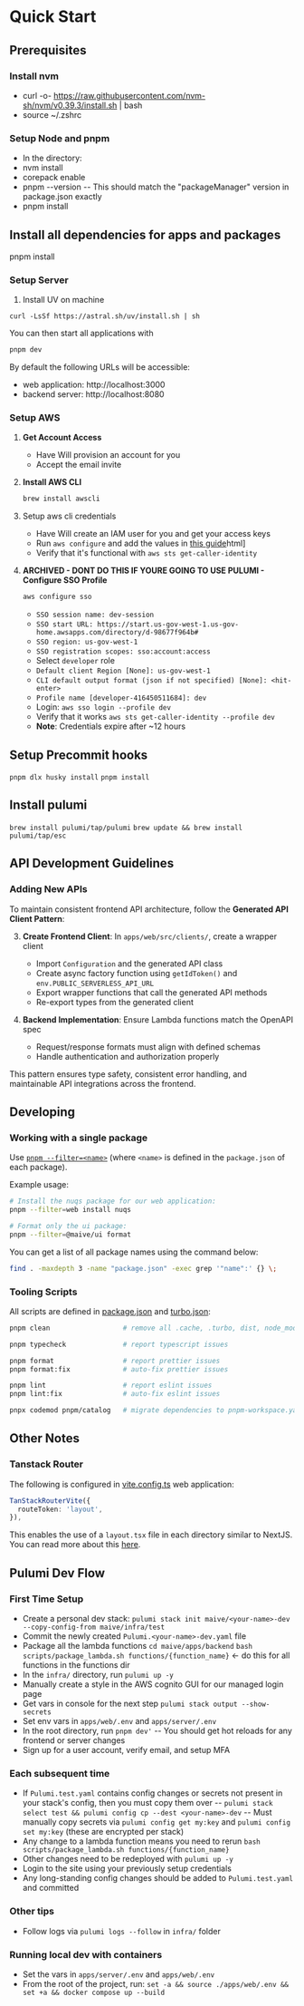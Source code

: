# Quick Start

## Prerequisites

### Install nvm

- curl -o- https://raw.githubusercontent.com/nvm-sh/nvm/v0.39.3/install.sh | bash
- source ~/.zshrc

### Setup Node and pnpm

- In the directory:
- nvm install
- corepack enable
- pnpm --version
  -- This should match the "packageManager" version in package.json exactly
- pnpm install

## Install all dependencies for apps and packages
pnpm install

### Setup Server
1. Install UV on machine
```
curl -LsSf https://astral.sh/uv/install.sh | sh
```

You can then start all applications with

```bash
pnpm dev
```

By default the following URLs will be accessible:

- web application: http://localhost:3000
- backend server: http://localhost:8080

### Setup AWS

1. **Get Account Access**
   - Have Will provision an account for you
   - Accept the email invite

2. **Install AWS CLI**
   ```bash
   brew install awscli
   ```

3. Setup aws cli credentials
   - Have Will create an IAM user for you and get your access keys
   - Run `aws configure` and add the values in [this guide](https://docs.aws.amazon.com/cli/v1/userguide/cli-authentication-user)html]
   - Verify that it's functional with `aws sts get-caller-identity`

3. **ARCHIVED - DONT DO THIS IF YOURE GOING TO USE PULUMI - Configure SSO Profile**
   ```bash
   aws configure sso
   ```
   - `SSO session name: dev-session`
   - `SSO start URL: https://start.us-gov-west-1.us-gov-home.awsapps.com/directory/d-98677f964b#`
   - `SSO region: us-gov-west-1`
   - `SSO registration scopes: sso:account:access`
   - Select `developer` role
   - `Default client Region [None]: us-gov-west-1`
   - `CLI default output format (json if not specified) [None]: <hit-enter>`
   - `Profile name [developer-416450511684]: dev`
   - Login: `aws sso login --profile dev`
   - Verify that it works `aws sts get-caller-identity --profile dev`
   - **Note**: Credentials expire after ~12 hours

## Setup Precommit hooks
`pnpm dlx husky install`
`pnpm install`

## Install pulumi
`brew install pulumi/tap/pulumi`
`brew update && brew install pulumi/tap/esc`

## API Development Guidelines

### Adding New APIs

To maintain consistent frontend API architecture, follow the **Generated API Client Pattern**:

3. **Create Frontend Client**: In `apps/web/src/clients/`, create a wrapper client
   - Import `Configuration` and the generated API class
   - Create async factory function using `getIdToken()` and `env.PUBLIC_SERVERLESS_API_URL`
   - Export wrapper functions that call the generated API methods
   - Re-export types from the generated client

4. **Backend Implementation**: Ensure Lambda functions match the OpenAPI spec
   - Request/response formats must align with defined schemas
   - Handle authentication and authorization properly

This pattern ensures type safety, consistent error handling, and maintainable API integrations across the frontend.

## Developing

### Working with a single package

Use [`pnpm --filter=<name>`](https://pnpm.io/filtering) (where `<name>` is
defined in the `package.json` of each package).

Example usage:

```bash
# Install the nuqs package for our web application:
pnpm --filter=web install nuqs

# Format only the ui package:
pnpm --filter=@maive/ui format
```

You can get a list of all package names using the command below:

```bash
find . -maxdepth 3 -name "package.json" -exec grep '"name":' {} \;
```

### Tooling Scripts

All scripts are defined in [package.json](package.json) and
[turbo.json](turbo.json):

```bash
pnpm clean                  # remove all .cache, .turbo, dist, node_modules

pnpm typecheck              # report typescript issues

pnpm format                 # report prettier issues
pnpm format:fix             # auto-fix prettier issues

pnpm lint                   # report eslint issues
pnpm lint:fix               # auto-fix eslint issues

pnpx codemod pnpm/catalog   # migrate dependencies to pnpm-workspace.yaml
```

## Other Notes

### Tanstack Router

The following is configured in [vite.config.ts](apps/web/vite.config.ts) web
application:

```ts
TanStackRouterVite({
  routeToken: 'layout',
}),
```

This enables the use of a `layout.tsx` file in each directory similar to NextJS.
You can read more about this
[here](https://github.com/TanStack/router/discussions/1102#discussioncomment-10946603).


## Pulumi Dev Flow

### First Time Setup
- Create a personal dev stack:
`pulumi stack init maive/<your-name>-dev --copy-config-from maive/infra/test`
- Commit the newly created `Pulumi.<your-name>-dev.yaml` file
- Package all the lambda functions
`cd maive/apps/backend`
`bash scripts/package_lambda.sh functions/{function_name}` <- do this for all functions in the functions dir
- In the `infra/` directory, run `pulumi up -y` 
- Manually create a style in the AWS cognito GUI for our managed login page
- Get vars in console for the next step 
`pulumi stack output --show-secrets `   
- Set env vars in `apps/web/.env` and `apps/server/.env`
- In the root directory, run `pnpm dev'`
-- You should get hot reloads for any frontend or server changes
- Sign up for a user account, verify email, and setup MFA

### Each subsequent time
- If `Pulumi.test.yaml` contains config changes or secrets not present in your stack's config, then you must copy them over
-- `pulumi stack select test && pulumi config cp --dest <your-name>-dev`
-- Must manually copy secrets via `pulumi config get my:key` and `pulumi config set my:key` (these are encrypted per stack)
- Any change to a lambda function means you need to rerun `bash scripts/package_lambda.sh functions/{function_name}`
- Other changes need to be redeployed with `pulumi up -y`
- Login to the site using your previously setup credentials
- Any long-standing config changes should be added to `Pulumi.test.yaml` and committed

### Other tips
- Follow logs via `pulumi logs --follow` in `infra/` folder

### Running local dev with containers
- Set the vars in `apps/server/.env` and `apps/web/.env`
- From the root of the project, run: `set -a && source ./apps/web/.env && set +a && docker compose up --build`